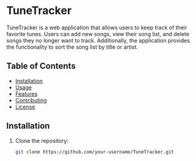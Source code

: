 # TuneTracker

TuneTracker is a web application that allows users to keep track of their favorite tunes. Users can add new songs, view their song list, and delete songs they no longer want to track. Additionally, the application provides the functionality to sort the song list by title or artist.


## Table of Contents
- [Installation](#installation)
- [Usage](#usage)
- [Features](#features)
- [Contributing](#contributing)
- [License](#license)

## Installation

1. Clone the repository:

   ```bash
   git clone https://github.com/your-username/TuneTracker.git
```


